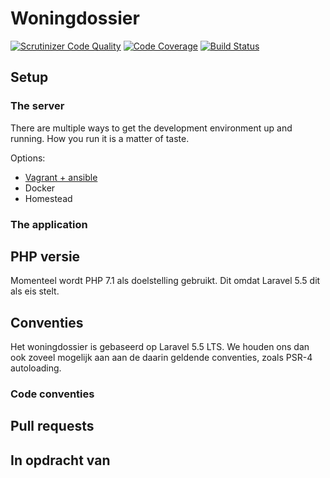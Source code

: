 # Woningdossier

[![Scrutinizer Code Quality](https://scrutinizer-ci.com/g/Ecodenl/Woningdossier/badges/quality-score.png?b=develop)](https://scrutinizer-ci.com/g/Ecodenl/Woningdossier/?branch=develop)
[![Code Coverage](https://scrutinizer-ci.com/g/Ecodenl/Woningdossier/badges/coverage.png?b=develop)](https://scrutinizer-ci.com/g/Ecodenl/Woningdossier/?branch=develop)
[![Build Status](https://scrutinizer-ci.com/g/Ecodenl/Woningdossier/badges/build.png?b=develop)](https://scrutinizer-ci.com/g/Ecodenl/Woningdossier/build-status/develop)

## Setup

### The server
There are multiple ways to get the development environment up and running. How 
you run it is a matter of taste.

Options:
- [Vagrant + ansible](docs/setup/vagrant-ansible.md)
- Docker
- Homestead

### The application



## PHP versie
Momenteel wordt PHP 7.1 als doelstelling gebruikt. Dit omdat Laravel 5.5 dit als 
eis stelt. 

## Conventies
Het woningdossier is gebaseerd op Laravel 5.5 LTS. We houden ons dan ook  zoveel 
mogelijk aan aan de daarin geldende conventies, zoals PSR-4 autoloading.

### Code conventies


## Pull requests


## In opdracht van

